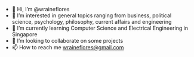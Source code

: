 - 👋 Hi, I’m @wraineflores
- 👀 I’m interested in general topics ranging from business, political science, psychology, philosophy, current affairs and engineering
- 🌱 I’m currently learning Computer Science and Electrical Engineering in Singapore
- 💞️ I’m looking to collaborate on some projects
- 📫 How to reach me wraineflores@gmail.com

<!---
wraineflores/wraineflores is a ✨ special ✨ repository because its `README.md` (this file) appears on your GitHub profile.
You can click the Preview link to take a look at your changes.
--->
